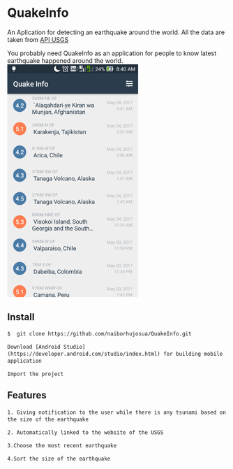 # QuakeInfo
An Aplication for detecting an earthquake around the world. All the data are taken from [API USGS](https://earthquake.usgs.gov/fdsnws/event/1/)

You probably need QuakeInfo as an application for people to know latest earthquake happened around the world.
<img width="300" src="earthquake.png">

## Install

```
$  git clone https://github.com/naiborhujosua/QuakeInfo.git
```

```
Download [Android Studio](https://developer.android.com/studio/index.html) for building mobile application
```

```
Import the project
```

## Features
```
1. Giving notification to the user while there is any tsunami based on the size of the earthquake
```
```
2. Automatically linked to the website of the USGS 
```
```
3.Choose the most recent earthquake
```
```
4.Sort the size of the earthquake
```


